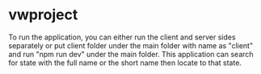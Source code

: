 # vwproject
To run the application, you can either run the client and server sides separately or
put client folder under the main folder with name as "client" and run "npm run dev" under the main folder.
This application can search for state with the full name or the short name then locate to that state.